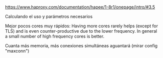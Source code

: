 https://www.haproxy.com/documentation/hapee/1-8r1/onepage/intro/#3.5

Calculando el uso y parámetros necesarios


Mejor pocos cores muy rápidos:
Having more cores rarely helps (except for TLS) and is even counter-productive due to the lower frequency. In general a small number of high frequency cores is better.

Cuanta más memoria, más conexiones simultáneas aguantará (mirar config "maxconn")
